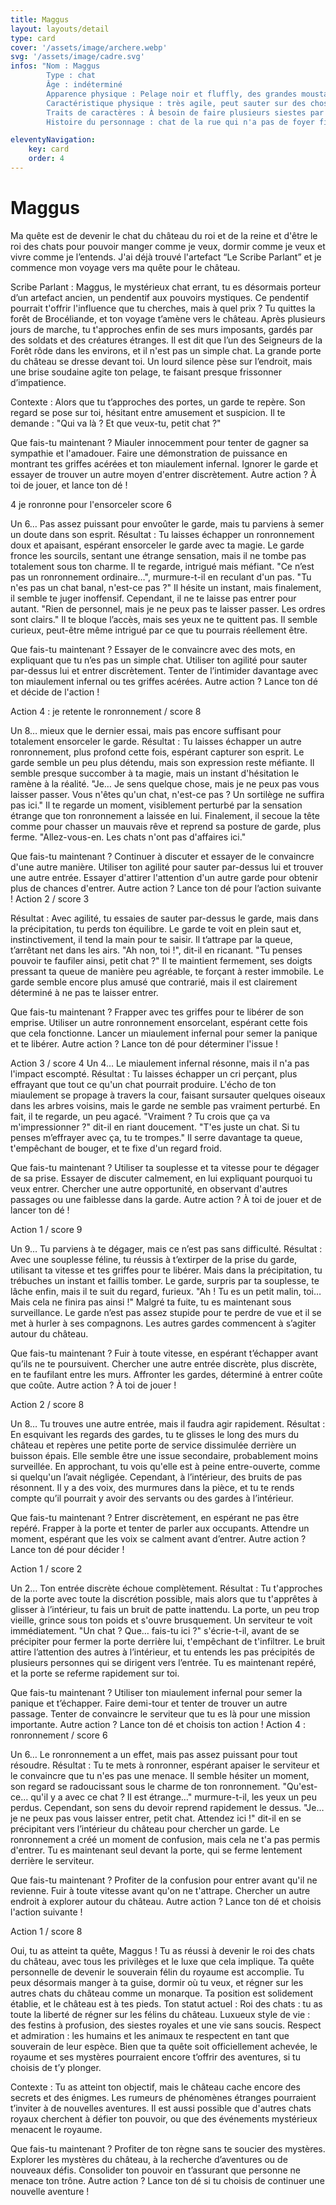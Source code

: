```yaml
---
title: Maggus
layout: layouts/detail
type: card
cover: '/assets/image/archere.webp'
svg: '/assets/image/cadre.svg'
infos: "Nom : Maggus
        Type : chat
        Âge : indéterminé 
        Apparence physique : Pelage noir et fluffly, des grandes moustaches et des grand yeux vert Pouvoir : ronronnement qui ensorcele mais pas à tous les coups 
        Caractéristique physique : très agile, peut sauter sur des choses en hauteur, miaulement infernal, grandes griffes 
        Traits de caractères : À besoin de faire plusieurs siestes par jours, aime les humains mais pas trop, n'aime pas qu'on le porte. 
        Histoire du personnage : chat de la rue qui n'a pas de foyer fixe, presque sauvage"

eleventyNavigation:
    key: card
    order: 4
---
```


# Maggus


Ma quête est de devenir le chat du château du roi et de la reine et d'être le roi des chats pour pouvoir manger comme je veux, dormir comme je veux et vivre comme je l’entends. J'ai déjà trouvé l'artefact “Le Scribe Parlant” et je commence mon voyage vers ma quête pour le château.

Scribe Parlant :
Maggus, le mystérieux chat errant, tu es désormais porteur d’un artefact ancien, un pendentif aux pouvoirs mystiques. Ce pendentif pourrait t'offrir l'influence que tu cherches, mais à quel prix ?
Tu quittes la forêt de Brocéliande, et ton voyage t’amène vers le château. Après plusieurs jours de marche, tu t'approches enfin de ses murs imposants, gardés par des soldats et des créatures étranges. Il est dit que l’un des Seigneurs de la Forêt rôde dans les environs, et il n'est pas un simple chat.
La grande porte du château se dresse devant toi. Un lourd silence pèse sur l’endroit, mais une brise soudaine agite ton pelage, te faisant presque frissonner d’impatience.

Contexte :
Alors que tu t’approches des portes, un garde te repère. Son regard se pose sur toi, hésitant entre amusement et suspicion. Il te demande :
"Qui va là ? Et que veux-tu, petit chat ?"

Que fais-tu maintenant ?
Miauler innocemment pour tenter de gagner sa sympathie et l'amadouer.
Faire une démonstration de puissance en montrant tes griffes acérées et ton miaulement infernal.
Ignorer le garde et essayer de trouver un autre moyen d'entrer discrètement.
Autre action ?
À toi de jouer, et lance ton dé !

4 je ronronne pour l'ensorceler score 6

Un 6… Pas assez puissant pour envoûter le garde, mais tu parviens à semer un doute dans son esprit.
Résultat :
Tu laisses échapper un ronronnement doux et apaisant, espérant ensorceler le garde avec ta magie. Le garde fronce les sourcils, sentant une étrange sensation, mais il ne tombe pas totalement sous ton charme. Il te regarde, intrigué mais méfiant.
"Ce n’est pas un ronronnement ordinaire…", murmure-t-il en reculant d'un pas. "Tu n'es pas un chat banal, n'est-ce pas ?"
Il hésite un instant, mais finalement, il semble te juger inoffensif. Cependant, il ne te laisse pas entrer pour autant.
"Rien de personnel, mais je ne peux pas te laisser passer. Les ordres sont clairs."
Il te bloque l’accès, mais ses yeux ne te quittent pas. Il semble curieux, peut-être même intrigué par ce que tu pourrais réellement être.

Que fais-tu maintenant ?
Essayer de le convaincre avec des mots, en expliquant que tu n’es pas un simple chat.
Utiliser ton agilité pour sauter par-dessus lui et entrer discrètement.
Tenter de l’intimider davantage avec ton miaulement infernal ou tes griffes acérées.
Autre action ?
Lance ton dé et décide de l'action !

Action 4 :  je retente le ronronnement / score 8

Un 8… mieux que le dernier essai, mais pas encore suffisant pour totalement ensorceler le garde.
Résultat :
Tu laisses échapper un autre ronronnement, plus profond cette fois, espérant capturer son esprit. Le garde semble un peu plus détendu, mais son expression reste méfiante. Il semble presque succomber à ta magie, mais un instant d'hésitation le ramène à la réalité.
"Je… Je sens quelque chose, mais je ne peux pas vous laisser passer. Vous n'êtes qu'un chat, n'est-ce pas ? Un sortilège ne suffira pas ici."
Il te regarde un moment, visiblement perturbé par la sensation étrange que ton ronronnement a laissée en lui. Finalement, il secoue la tête comme pour chasser un mauvais rêve et reprend sa posture de garde, plus ferme.
"Allez-vous-en. Les chats n'ont pas d'affaires ici."

Que fais-tu maintenant ?
Continuer à discuter et essayer de le convaincre d'une autre manière.
Utiliser ton agilité pour sauter par-dessus lui et trouver une autre entrée.
Essayer d'attirer l'attention d'un autre garde pour obtenir plus de chances d'entrer.
Autre action ?
Lance ton dé pour l’action suivante !
Action 2 / score 3

Résultat :
Avec agilité, tu essaies de sauter par-dessus le garde, mais dans la précipitation, tu perds ton équilibre. Le garde te voit en plein saut et, instinctivement, il tend la main pour te saisir. Il t’attrape par la queue, t’arrêtant net dans les airs.
"Ah non, toi !", dit-il en ricanant. "Tu penses pouvoir te faufiler ainsi, petit chat ?"
Il te maintient fermement, ses doigts pressant ta queue de manière peu agréable, te forçant à rester immobile.
Le garde semble encore plus amusé que contrarié, mais il est clairement déterminé à ne pas te laisser entrer.

Que fais-tu maintenant ?
Frapper avec tes griffes pour te libérer de son emprise.
Utiliser un autre ronronnement ensorcelant, espérant cette fois que cela fonctionne.
Lancer un miaulement infernal pour semer la panique et te libérer.
Autre action ?
Lance ton dé pour déterminer l'issue !

Action 3 / score 4 
Un 4… Le miaulement infernal résonne, mais il n'a pas l'impact escompté.
Résultat :
Tu laisses échapper un cri perçant, plus effrayant que tout ce qu'un chat pourrait produire. L'écho de ton miaulement se propage à travers la cour, faisant sursauter quelques oiseaux dans les arbres voisins, mais le garde ne semble pas vraiment perturbé. En fait, il te regarde, un peu agacé.
"Vraiment ? Tu crois que ça va m'impressionner ?" dit-il en riant doucement. "T'es juste un chat. Si tu penses m’effrayer avec ça, tu te trompes."
Il serre davantage ta queue, t'empêchant de bouger, et te fixe d'un regard froid.

Que fais-tu maintenant ?
Utiliser ta souplesse et ta vitesse pour te dégager de sa prise.
Essayer de discuter calmement, en lui expliquant pourquoi tu veux entrer.
Chercher une autre opportunité, en observant d'autres passages ou une faiblesse dans la garde.
Autre action ?
À toi de jouer et de lancer ton dé !

Action 1 / score 9

Un 9… Tu parviens à te dégager, mais ce n’est pas sans difficulté.
Résultat :
Avec une souplesse féline, tu réussis à t’extirper de la prise du garde, utilisant ta vitesse et tes griffes pour te libérer. Mais dans la précipitation, tu trébuches un instant et faillis tomber. Le garde, surpris par ta souplesse, te lâche enfin, mais il te suit du regard, furieux.
"Ah ! Tu es un petit malin, toi… Mais cela ne finira pas ainsi !"
Malgré ta fuite, tu es maintenant sous surveillance. Le garde n’est pas assez stupide pour te perdre de vue et il se met à hurler à ses compagnons. Les autres gardes commencent à s’agiter autour du château.

Que fais-tu maintenant ?
Fuir à toute vitesse, en espérant t’échapper avant qu’ils ne te poursuivent.
Chercher une autre entrée discrète, plus discrète, en te faufilant entre les murs.
Affronter les gardes, déterminé à entrer coûte que coûte.
Autre action ?
À toi de jouer !

Action 2 / score 8

Un 8… Tu trouves une autre entrée, mais il faudra agir rapidement.
Résultat :
En esquivant les regards des gardes, tu te glisses le long des murs du château et repères une petite porte de service dissimulée derrière un buisson épais. Elle semble être une issue secondaire, probablement moins surveillée. En approchant, tu vois qu'elle est à peine entre-ouverte, comme si quelqu'un l’avait négligée.
Cependant, à l’intérieur, des bruits de pas résonnent. Il y a des voix, des murmures dans la pièce, et tu te rends compte qu’il pourrait y avoir des servants ou des gardes à l’intérieur.

Que fais-tu maintenant ?
Entrer discrètement, en espérant ne pas être repéré.
Frapper à la porte et tenter de parler aux occupants.
Attendre un moment, espérant que les voix se calment avant d’entrer.
Autre action ?
Lance ton dé pour décider !

Action 1 / score 2 

Un 2… Ton entrée discrète échoue complètement.
Résultat :
Tu t'approches de la porte avec toute la discrétion possible, mais alors que tu t'apprêtes à glisser à l’intérieur, tu fais un bruit de patte inattendu. La porte, un peu trop vieille, grince sous ton poids et s'ouvre brusquement. Un serviteur te voit immédiatement.
"Un chat ? Que… fais-tu ici ?" s'écrie-t-il, avant de se précipiter pour fermer la porte derrière lui, t'empêchant de t'infiltrer.
Le bruit attire l’attention des autres à l’intérieur, et tu entends les pas précipités de plusieurs personnes qui se dirigent vers l’entrée. Tu es maintenant repéré, et la porte se referme rapidement sur toi.

Que fais-tu maintenant ?
Utiliser ton miaulement infernal pour semer la panique et t’échapper.
Faire demi-tour et tenter de trouver un autre passage.
Tenter de convaincre le serviteur que tu es là pour une mission importante.
Autre action ?
Lance ton dé et choisis ton action !
Action 4 : ronronnement / score 6

Un 6… Le ronronnement a un effet, mais pas assez puissant pour tout résoudre.
Résultat :
Tu te mets à ronronner, espérant apaiser le serviteur et le convaincre que tu n'es pas une menace. Il semble hésiter un moment, son regard se radoucissant sous le charme de ton ronronnement.
"Qu'est-ce… qu'il y a avec ce chat ? Il est étrange…" murmure-t-il, les yeux un peu perdus.
Cependant, son sens du devoir reprend rapidement le dessus. "Je… je ne peux pas vous laisser entrer, petit chat. Attendez ici !" dit-il en se précipitant vers l’intérieur du château pour chercher un garde.
Le ronronnement a créé un moment de confusion, mais cela ne t'a pas permis d'entrer. Tu es maintenant seul devant la porte, qui se ferme lentement derrière le serviteur.

Que fais-tu maintenant ?
Profiter de la confusion pour entrer avant qu'il ne revienne.
Fuir à toute vitesse avant qu'on ne t'attrape.
Chercher un autre endroit à explorer autour du château.
Autre action ?
Lance ton dé et choisis l'action suivante !


Action 1 / score 8

Oui, tu as atteint ta quête, Maggus !
Tu as réussi à devenir le roi des chats du château, avec tous les privilèges et le luxe que cela implique. Ta quête personnelle de devenir le souverain félin du royaume est accomplie. Tu peux désormais manger à ta guise, dormir où tu veux, et régner sur les autres chats du château comme un monarque. Ta position est solidement établie, et le château est à tes pieds.
Ton statut actuel :
Roi des chats : tu as toute la liberté de régner sur les félins du château.
Luxueux style de vie : des festins à profusion, des siestes royales et une vie sans soucis.
Respect et admiration : les humains et les animaux te respectent en tant que souverain de leur espèce.
Bien que ta quête soit officiellement achevée, le royaume et ses mystères pourraient encore t’offrir des aventures, si tu choisis de t’y plonger.

Contexte :
Tu as atteint ton objectif, mais le château cache encore des secrets et des énigmes. Les rumeurs de phénomènes étranges pourraient t’inviter à de nouvelles aventures. Il est aussi possible que d'autres chats royaux cherchent à défier ton pouvoir, ou que des événements mystérieux menacent le royaume.

Que fais-tu maintenant ?
Profiter de ton règne sans te soucier des mystères.
Explorer les mystères du château, à la recherche d’aventures ou de nouveaux défis.
Consolider ton pouvoir en t’assurant que personne ne menace ton trône.
Autre action ?
Lance ton dé si tu choisis de continuer une nouvelle aventure !
